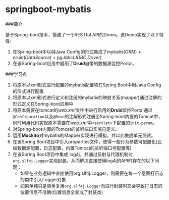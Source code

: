 springboot-mybatis
=============

###简介

基于Spring-boot技术，搭建了一个RESTful API的Demo。该Demo实现了以下特性:

1. 在Spring-boot中以纯Java Config的形式集成了mybatis(_ORM_) + druid(_DataSource_) + pgJdbc(_JDBC Driver_)
2. 在该Spring-boot应用中启用了**Druid**自带的数据源监控Portal。

###学习点
1. 将原本以xml形式进行配置的mybatis配置项在Spring Boot中用Java Config的形式进行配置
2. 将原本以xml形式进行定义和注册的mybatis的映射关系(mapper)通过注解的形式定义在Spring-boot应用中
3. 将原本需要在tomcat的*web.xml*文件中进行启用的**Druid**监控Portal通过`@Configuration`以及`@Bean`的注解形式注册至Spring-boot内置的Tomcat中，同时利用代码实现原本需要在*web.xml*中`<servlet>`下配置的`init-param`。
4. 对Spring-boot内置的Tomcat的监听端口实施自定义。
5. 运用**Mockito**对mybatis的Mapper实现进行模拟，并以此做成单元测试。
6. 在该Spring Boot项目中引入properties文件，使得一些行为参数可配置化(比如数据源配置，日志配置，内置Tomcat的监听端口号配置等)
7. 在该Spring Boot项目中集成 log4j，并通过反射与代理机制对`org.slf4j.Logger`实现封装，从而解决直接使用log4j的API时存在的以下问题：
    * 如果在业务逻辑中直接使用org.slf4j.Logger，则需要在每一个意图打日志的类中引入Logger对象
    * 如果单纯只是简单复用`org.slf4j.Logger`而进行封装时又会导致打日志的位置信息不准确(位置信息全变成了封装类)


